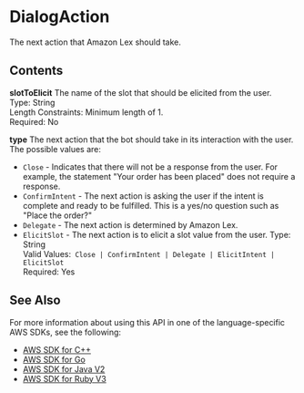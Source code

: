 # DialogAction<a name="API_runtime_DialogAction"></a>

The next action that Amazon Lex should take\.

## Contents<a name="API_runtime_DialogAction_Contents"></a>

 **slotToElicit**   <a name="lexv2-Type-runtime_DialogAction-slotToElicit"></a>
The name of the slot that should be elicited from the user\.  
Type: String  
Length Constraints: Minimum length of 1\.  
Required: No

 **type**   <a name="lexv2-Type-runtime_DialogAction-type"></a>
The next action that the bot should take in its interaction with the user\. The possible values are:  
+  `Close` \- Indicates that there will not be a response from the user\. For example, the statement "Your order has been placed" does not require a response\.
+  `ConfirmIntent` \- The next action is asking the user if the intent is complete and ready to be fulfilled\. This is a yes/no question such as "Place the order?"
+  `Delegate` \- The next action is determined by Amazon Lex\.
+  `ElicitSlot` \- The next action is to elicit a slot value from the user\.
Type: String  
Valid Values:` Close | ConfirmIntent | Delegate | ElicitIntent | ElicitSlot`   
Required: Yes

## See Also<a name="API_runtime_DialogAction_SeeAlso"></a>

For more information about using this API in one of the language\-specific AWS SDKs, see the following:
+  [AWS SDK for C\+\+](https://docs.aws.amazon.com/goto/SdkForCpp/runtime.lex.v2-2020-08-07/DialogAction) 
+  [AWS SDK for Go](https://docs.aws.amazon.com/goto/SdkForGoV1/runtime.lex.v2-2020-08-07/DialogAction) 
+  [AWS SDK for Java V2](https://docs.aws.amazon.com/goto/SdkForJavaV2/runtime.lex.v2-2020-08-07/DialogAction) 
+  [AWS SDK for Ruby V3](https://docs.aws.amazon.com/goto/SdkForRubyV3/runtime.lex.v2-2020-08-07/DialogAction) 